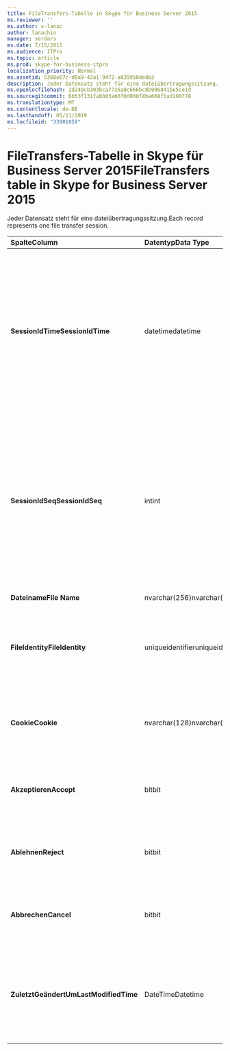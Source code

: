 ```yaml
---
title: FileTransfers-Tabelle in Skype für Business Server 2015
ms.reviewer: ''
ms.author: v-lanac
author: lanachin
manager: serdars
ms.date: 7/15/2015
ms.audience: ITPro
ms.topic: article
ms.prod: skype-for-business-itpro
localization_priority: Normal
ms.assetid: 5368e67c-d8a9-43a1-9472-a839950dedb3
description: Jeder Datensatz steht für eine dateiübertragungssitzung.
ms.openlocfilehash: 2d249cb303bca7726a8c666bc8b906841be5ce1d
ms.sourcegitcommit: bb53f131fabb03a66f0d000f8ba668fbad190778
ms.translationtype: MT
ms.contentlocale: de-DE
ms.lasthandoff: 05/11/2019
ms.locfileid: "33901059"
---
```

# <a name="filetransfers-table-in-skype-for-business-server-2015"></a><span data-ttu-id="a2691-103">FileTransfers-Tabelle in Skype für Business Server 2015</span><span class="sxs-lookup"><span data-stu-id="a2691-103">FileTransfers table in Skype for Business Server 2015</span></span>
 
<span data-ttu-id="a2691-104">Jeder Datensatz steht für eine dateiübertragungssitzung.</span><span class="sxs-lookup"><span data-stu-id="a2691-104">Each record represents one file transfer session.</span></span>
  
|<span data-ttu-id="a2691-105">**Spalte**</span><span class="sxs-lookup"><span data-stu-id="a2691-105">**Column**</span></span>|<span data-ttu-id="a2691-106">**Datentyp**</span><span class="sxs-lookup"><span data-stu-id="a2691-106">**Data Type**</span></span>|<span data-ttu-id="a2691-107">**Schlüssel/Index**</span><span class="sxs-lookup"><span data-stu-id="a2691-107">**Key/Index**</span></span>|<span data-ttu-id="a2691-108">**Details**</span><span class="sxs-lookup"><span data-stu-id="a2691-108">**Details**</span></span>|
|:-----|:-----|:-----|:-----|
|<span data-ttu-id="a2691-109">**SessionIdTime**</span><span class="sxs-lookup"><span data-stu-id="a2691-109">**SessionIdTime**</span></span> <br/> |<span data-ttu-id="a2691-110">datetime</span><span class="sxs-lookup"><span data-stu-id="a2691-110">datetime</span></span>  <br/> |<span data-ttu-id="a2691-111">Primär, Fremd</span><span class="sxs-lookup"><span data-stu-id="a2691-111">Primary, Foreign</span></span>  <br/> |<span data-ttu-id="a2691-112">Zeitpunkt der sitzungsanforderung.</span><span class="sxs-lookup"><span data-stu-id="a2691-112">Time of session request.</span></span> <span data-ttu-id="a2691-113">Zusammen mit **SessionIdSeq** verwendet zur eindeutigen Identifizierung eine Sitzung.</span><span class="sxs-lookup"><span data-stu-id="a2691-113">Used in conjunction with **SessionIdSeq** to uniquely identify a session.</span></span> <span data-ttu-id="a2691-114">Finden Sie unter der [Dialogs-Tabelle in Skype für Business Server 2015](dialogs.md) Weitere Informationen.</span><span class="sxs-lookup"><span data-stu-id="a2691-114">See the [Dialogs table in Skype for Business Server 2015](dialogs.md) for more information.</span></span> <br/> |
|<span data-ttu-id="a2691-115">**SessionIdSeq**</span><span class="sxs-lookup"><span data-stu-id="a2691-115">**SessionIdSeq**</span></span> <br/> |<span data-ttu-id="a2691-116">int</span><span class="sxs-lookup"><span data-stu-id="a2691-116">int</span></span>  <br/> |<span data-ttu-id="a2691-117">Primär, Fremd</span><span class="sxs-lookup"><span data-stu-id="a2691-117">Primary, Foreign</span></span>  <br/> |<span data-ttu-id="a2691-118">ID-Nummer, um die Sitzung zu identifizieren.</span><span class="sxs-lookup"><span data-stu-id="a2691-118">ID number to identify the session.</span></span> <span data-ttu-id="a2691-119">In Verbindung mit **SessionIdTime** verwendet, um eine Sitzung eindeutig zu identifizieren.</span><span class="sxs-lookup"><span data-stu-id="a2691-119">Used in conjunction with **SessionIdTime** to uniquely identify a session.</span></span> <span data-ttu-id="a2691-120">Finden Sie unter der [Dialogs-Tabelle in Skype für Business Server 2015](dialogs.md) Weitere Informationen.</span><span class="sxs-lookup"><span data-stu-id="a2691-120">See the [Dialogs table in Skype for Business Server 2015](dialogs.md) for more information.</span></span> <br/> |
|<span data-ttu-id="a2691-121">**Dateiname**</span><span class="sxs-lookup"><span data-stu-id="a2691-121">**File Name**</span></span> <br/> |<span data-ttu-id="a2691-122">nvarchar(256)</span><span class="sxs-lookup"><span data-stu-id="a2691-122">nvarchar(256)</span></span>  <br/> ||<span data-ttu-id="a2691-123">Der Name der Datei.</span><span class="sxs-lookup"><span data-stu-id="a2691-123">Name of the file.</span></span>  <br/> |
|<span data-ttu-id="a2691-124">**FileIdentity**</span><span class="sxs-lookup"><span data-stu-id="a2691-124">**FileIdentity**</span></span> <br/> |<span data-ttu-id="a2691-125">uniqueidentifier</span><span class="sxs-lookup"><span data-stu-id="a2691-125">uniqueidentifier</span></span>  <br/> ||<span data-ttu-id="a2691-126">Eindeutiger Bezeichner zum unterscheiden zwischen dateiübertragungen mit demselben Namen.</span><span class="sxs-lookup"><span data-stu-id="a2691-126">Unique identifier to distinguish between file transfers involving the same file name.</span></span>  <br/> |
|<span data-ttu-id="a2691-127">**Cookie**</span><span class="sxs-lookup"><span data-stu-id="a2691-127">**Cookie**</span></span> <br/> |<span data-ttu-id="a2691-128">nvarchar(128)</span><span class="sxs-lookup"><span data-stu-id="a2691-128">nvarchar(128)</span></span>  <br/> |<span data-ttu-id="a2691-129">Primary</span><span class="sxs-lookup"><span data-stu-id="a2691-129">Primary</span></span>  <br/> |<span data-ttu-id="a2691-130">Verwendet, um jede Nachricht zur nachverfolgung als wird hiermit zugeordnet zu identifizieren.</span><span class="sxs-lookup"><span data-stu-id="a2691-130">Used to identify every follow-up message as being associated with this one.</span></span>  <br/> |
|<span data-ttu-id="a2691-131">**Akzeptieren**</span><span class="sxs-lookup"><span data-stu-id="a2691-131">**Accept**</span></span> <br/> |<span data-ttu-id="a2691-132">bit</span><span class="sxs-lookup"><span data-stu-id="a2691-132">bit</span></span>  <br/> ||<span data-ttu-id="a2691-133">TRUE oder NULL kann sein.</span><span class="sxs-lookup"><span data-stu-id="a2691-133">Can be TRUE or NULL.</span></span> <span data-ttu-id="a2691-134">Wenn TRUE, dann ablehnen, und Abbrechen werden NULL sein.</span><span class="sxs-lookup"><span data-stu-id="a2691-134">If TRUE, then Reject and Cancel will be NULL.</span></span>  <br/> |
|<span data-ttu-id="a2691-135">**Ablehnen**</span><span class="sxs-lookup"><span data-stu-id="a2691-135">**Reject**</span></span> <br/> |<span data-ttu-id="a2691-136">bit</span><span class="sxs-lookup"><span data-stu-id="a2691-136">bit</span></span>  <br/> ||<span data-ttu-id="a2691-137">TRUE oder NULL kann sein.</span><span class="sxs-lookup"><span data-stu-id="a2691-137">Can be TRUE or NULL.</span></span> <span data-ttu-id="a2691-138">Bei TRUE wird annehmen und Abbrechen NULL sein.</span><span class="sxs-lookup"><span data-stu-id="a2691-138">If TRUE, then Accept and Cancel will be NULL.</span></span>  <br/> |
|<span data-ttu-id="a2691-139">**Abbrechen**</span><span class="sxs-lookup"><span data-stu-id="a2691-139">**Cancel**</span></span> <br/> |<span data-ttu-id="a2691-140">bit</span><span class="sxs-lookup"><span data-stu-id="a2691-140">bit</span></span>  <br/> ||<span data-ttu-id="a2691-141">TRUE oder NULL kann sein.</span><span class="sxs-lookup"><span data-stu-id="a2691-141">Can be TRUE or NULL.</span></span> <span data-ttu-id="a2691-142">Bei TRUE wird annehmen und Ablehnen NULL sein.</span><span class="sxs-lookup"><span data-stu-id="a2691-142">If TRUE, then Accept and Reject will be NULL.</span></span>  <br/> |
|<span data-ttu-id="a2691-143">**ZuletztGeändertUm**</span><span class="sxs-lookup"><span data-stu-id="a2691-143">**LastModifiedTime**</span></span> <br/> |<span data-ttu-id="a2691-144">DateTime</span><span class="sxs-lookup"><span data-stu-id="a2691-144">Datetime</span></span>  <br/> ||<span data-ttu-id="a2691-145">Für die interne Verwendung durch den Überwachungsdienst.</span><span class="sxs-lookup"><span data-stu-id="a2691-145">For internal use by the Monitoring service.</span></span>  <br/> <span data-ttu-id="a2691-146">Dieses Feld wurde in Skype für Business Server 2015 eingeführt.</span><span class="sxs-lookup"><span data-stu-id="a2691-146">This field was introduced in Skype for Business Server 2015.</span></span>  <br/> |
   

